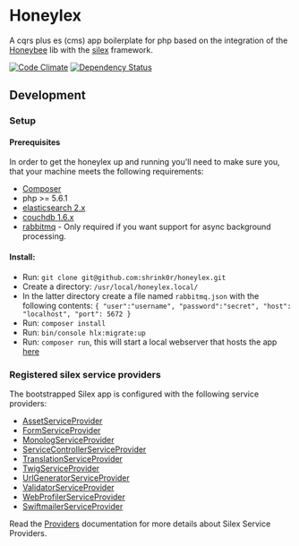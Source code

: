 # Honeylex

A cqrs plus es (cms) app boilerplate for php based on the integration of the [Honeybee][Honeybee] lib with the [silex][Documentation] framework.

[![Code Climate](https://codeclimate.com/github/honeylex/honeylex/badges/gpa.svg)](https://codeclimate.com/github/honeylex/honeylex)
[![Dependency Status](https://www.versioneye.com/user/projects/579b9160aa78d5003c17360f/badge.svg?style=flat)](https://www.versioneye.com/user/projects/579b9160aa78d5003c17360f)

## Development

### Setup

#### Prerequisites

In order to get the honeylex up and running you'll need to make sure you, that your machine meets the following requirements:

* [Composer][Composer]
* php >= 5.6.1
* [elasticsearch 2.x](https://www.elastic.co/downloads/elasticsearch)
* [couchdb 1.6.x](http://couchdb.apache.org)
* [rabbitmq](https://www.rabbitmq.com) - Only required if you want support for async background processing.

#### Install:

* Run: ```git clone git@github.com:shrink0r/honeylex.git```
* Create a directory: ```/usr/local/honeylex.local/```
* In the latter directory create a file named ```rabbitmq.json``` with the following contents: ```{ "user":"username", "password":"secret", "host": "localhost", "port": 5672 }```
* Run: ```composer install```
* Run: ```bin/console hlx:migrate:up```
* Run: ```composer run```, this will start a local webserver that hosts the app [here](http://localhost:8888/)

### Registered silex service providers

The bootstrapped Silex app is configured with the following service providers:

* [AssetServiceProvider][AssetServiceProvider]
* [FormServiceProvider][FormServiceProvider]
* [MonologServiceProvider][MonologServiceProvider]
* [ServiceControllerServiceProvider][ServiceControllerServiceProvider]
* [TranslationServiceProvider][TranslationServiceProvider]
* [TwigServiceProvider][TwigServiceProvider]
* [UrlGeneratorServiceProvider][UrlGeneratorServiceProvider]
* [ValidatorServiceProvider][ValidatorServiceProvider]
* [WebProfilerServiceProvider][WebProfilerServiceProvider]
* [SwiftmailerServiceProvider][SwiftmailerServiceProvider]

Read the [Providers][Providers] documentation for more details about Silex Service Providers.

[AssetServiceProvider]: http://silex.sensiolabs.org/doc/providers/asset.html
[Composer]: http://getcomposer.org/
[Documentation]: http://silex.sensiolabs.org/documentation
[FormServiceProvider]: http://silex.sensiolabs.org/doc/providers/form.html
[ServiceControllerServiceProvider]: http://silex.sensiolabs.org/doc/providers/service_controller.html
[TranslationServiceProvider]: http://silex.sensiolabs.org/doc/providers/translation.html
[TwigServiceProvider]: http://silex.sensiolabs.org/doc/providers/twig.html
[UrlGeneratorServiceProvider]: http://silex.sensiolabs.org/doc/providers/url_generator.html
[ValidatorServiceProvider]: http://silex.sensiolabs.org/doc/providers/validator.html
[WebProfilerServiceProvider]: http://github.com/silexphp/Silex-WebProfiler
[MonologServiceProvider]: http://silex.sensiolabs.org/doc/providers/monolog.html
[SwiftmailerServiceProvider]: http://silex.sensiolabs.org/doc/providers/swiftmailer.html
[Providers]: http://silex.sensiolabs.org/doc/providers.html
[Honeybee]: http://github.com/honeybee/honeybee

